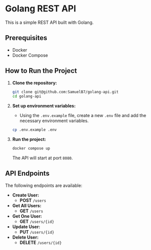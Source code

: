 # Golang REST API

This is a simple REST API built with Golang.

## Prerequisites

- Docker
- Docker Compose

## How to Run the Project

1. **Clone the repository:**

   ```sh
   git clone git@github.com:SamuelB7/golang-api.git
   cd golang-api
   ```

2. **Set up environment variables:**

   - Using the `.env.example` file, create a new `.env` file and add the necessary environment variables.

   ```sh
   cp .env.example .env
   ```

3. **Run the project:**

   ```sh
   docker compose up
   ```

   The API will start at port `8080`.

## API Endpoints

The following endpoints are available:

- **Create User:**
  - **POST** `/users`
- **Get All Users:**
  - **GET** `/users`
- **Get One User:**
  - **GET** `/users/{id}`
- **Update User:**
  - **PUT** `/users/{id}`
- **Delete User:**
  - **DELETE** `/users/{id}`
